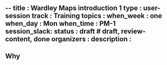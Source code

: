 --
title        : Wardley Maps introduction 1
type         : user-session
track        : Training
topics       : 
when_week    : one
when_day     : Mon
when_time    : PM-1
session_slack:
status       : draft           # draft, review-content, done
organizers   :
description  : 
---

## Why

<!--Add intro-->
